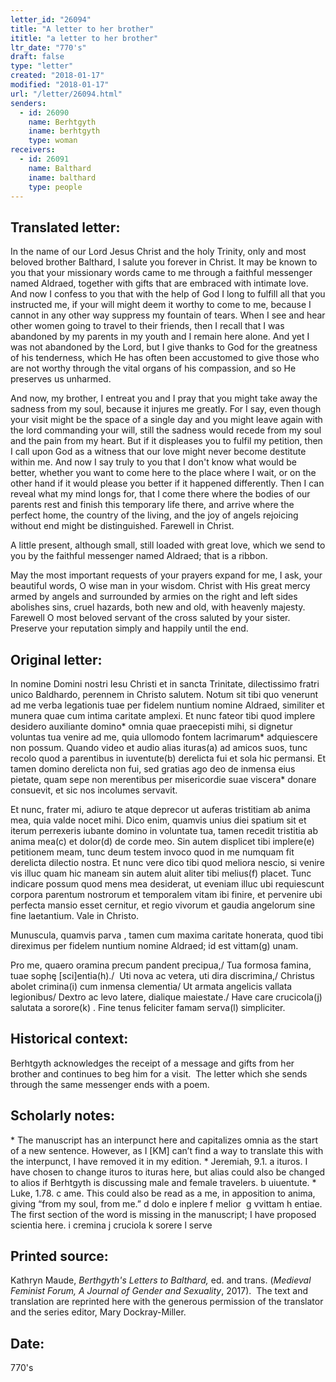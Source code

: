 ```yaml
---
letter_id: "26094"
title: "A letter to her brother"
ititle: "a letter to her brother"
ltr_date: "770's"
draft: false
type: "letter"
created: "2018-01-17"
modified: "2018-01-17"
url: "/letter/26094.html"
senders:
  - id: 26090
    name: Berhtgyth
    iname: berhtgyth
    type: woman
receivers:
  - id: 26091
    name: Balthard
    iname: balthard
    type: people
---
```

<h2> Translated letter:</h2><p>In the name of our Lord Jesus Christ and the holy Trinity, only and most beloved brother Balthard, I salute you forever in Christ. It may be known to you that your missionary words came to me through a faithful messenger named Aldraed, together with gifts that are embraced with intimate love. And now I confess to you that with the help of God I long to fulfill all that you instructed me, if your will might deem it worthy to come to me, because I cannot in any other way suppress my fountain of tears. When I see and hear other women going to travel to their friends, then I recall that I was abandoned by my parents in my youth and I remain here alone. And yet I was not abandoned by the Lord, but I give thanks to God for the greatness of his tenderness, which He has often been accustomed to give those who are not worthy through the vital organs of his compassion, and so He preserves us unharmed.</p><p>And now, my brother, I entreat you and I pray that you might take away the sadness from my soul, because it injures me greatly. For I say, even though your visit might be the space of a single day and you might leave again with the lord commanding your will, still the sadness would recede from my soul and the pain from my heart. But if it displeases you to fulfil my petition, then I call upon God as a witness that our love might never become destitute within me. And now I say truly to you that I don't know what would be better, whether you want to come here to the place where I wait, or on the other hand if it would please you better if it happened differently. Then I can reveal what my mind longs for, that I come there where the bodies of our parents rest and finish this temporary life there, and arrive where the perfect home, the country of the living, and the joy of angels rejoicing without end might be distinguished. Farewell in Christ.</p><p>A little present, although small, still loaded with great love, which we send to you by the faithful messenger named Aldraed; that is a ribbon.</p><p>May the most important requests of your prayers expand for me, I ask, your beautiful words, O wise man in your wisdom. Christ with His great mercy armed by angels and surrounded by armies on the right and left sides abolishes sins, cruel hazards, both new and old, with heavenly majesty. Farewell O most beloved servant of the cross saluted by your sister. Preserve your reputation simply and happily until the end.</p><h2 class="mt-4"> Original letter:</h2><p>In nomine Domini nostri Iesu Christi et in sancta Trinitate, dilectissimo fratri unico Baldhardo, perennem in Christo salutem. Notum sit tibi quo venerunt ad me verba legationis tuae per fidelem nuntium nomine Aldraed, similiter et munera quae cum intima caritate amplexi. Et nunc fateor tibi quod implere desidero auxiliante domino* omnia quae praecepisti mihi, si dignetur voluntas tua venire ad me, quia ullomodo fontem lacrimarum* adquiescere non possum. Quando video et audio alias ituras(a) ad amicos suos, tunc recolo quod a parentibus in iuventute(b) derelicta fui et sola hic permansi. Et tamen domino derelicta non fui, sed gratias ago deo de inmensa eius pietate, quam sepe non merentibus per misericordie suae viscera* donare consuevit, et sic nos incolumes servavit.</p><p>Et nunc, frater mi, adiuro te atque deprecor ut auferas tristitiam ab anima mea, quia valde nocet mihi. Dico enim, quamvis unius diei spatium sit et iterum perrexeris iubante domino in voluntate tua, tamen recedit tristitia ab anima mea(c) et dolor(d) de corde meo. Sin autem displicet tibi implere(e) petitionem meam, tunc deum testem invoco quod in me numquam fit derelicta dilectio nostra. Et nunc vere dico tibi quod meliora nescio, si venire vis illuc quam hic maneam sin autem aluit aliter tibi melius(f) placet. Tunc indicare possum quod mens mea desiderat, ut eveniam illuc ubi requiescunt corpora parentum nostrorum et temporalem vitam ibi finire, et pervenire ubi perfecta mansio esset cernitur, et regio vivorum et gaudia angelorum sine fine laetantium. Vale in Christo.</p><p>Munuscula, quamvis parva , tamen cum maxima caritate honerata,&nbsp;quod tibi direximus per fidelem nuntium nomine Aldraed; id est vittam(g) unam.</p><p>Pro me, quaero oramina precum pandent precipua,/ Tua formosa famina, tuae sophę [sci]entia(h)./&nbsp; Uti nova ac vetera, uti dira discrimina,/ Christus abolet crimina(i) cum inmensa clementia/ Ut armata angelicis vallata legionibus/ Dextro ac levo latere, dialique maiestate./ Have care crucicola(j) salutata a sorore(k) . Fine tenus feliciter famam serva(l) simpliciter.</p><h2 class="mt-4"> Historical context:</h2><p>Berhtgyth acknowledges the receipt of a message and gifts from her brother and continues to beg him for a visit.&nbsp; The letter which she sends through the same messenger ends with a poem.</p><h2 class="mt-4"> Scholarly notes:</h2><p>* The manuscript has an interpunct here and capitalizes omnia as the start of a new sentence. However, as I [KM] can’t find a way to translate this with the interpunct, I have removed it in my edition. * Jeremiah, 9.1. a ituros. I have chosen to change ituros to ituras here, but alias could also be changed to alios if Berhtgyth is discussing male and female travelers. b uiuentute. * Luke, 1.78.&nbsp;c ame. This could also be read as a me, in apposition to anima, giving “from my soul, from me.” d dolo e inplere f melior&nbsp;&nbsp;g vvittam&nbsp;h entiae. The first section of the word is missing in the manuscript; I have proposed scientia here.&nbsp;i cremina&nbsp;j cruciola k sorere l serve</p><h2 class="mt-4"> Printed source:</h2><p>Kathryn Maude,&nbsp;<em>Berthgyth's Letters to Balthard,</em>&nbsp;ed. and trans. (<em>Medieval Feminist Forum, A Journal of Gender and Sexuality</em>, 2017).&nbsp; The text and translation are reprinted here with the generous permission of the translator and the series editor, Mary Dockray-Miller.</p><h2 class="mt-4"> Date:</h2>770's